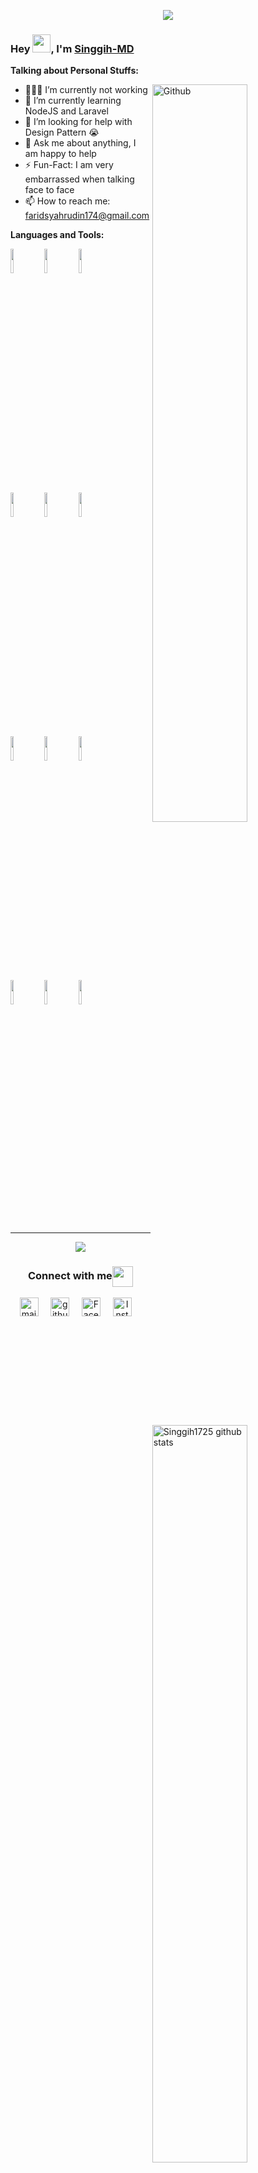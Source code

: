<p align="center"> 
 <img align="center" src="https://github.com/rajput2107/rajput2107/blob/master/Assets/Developer.gif"/>
</p>

### Hey <img src="https://github.com/rajput2107/rajput2107/blob/master/Assets/Hi.gif" width="29px">, I'm [Singgih-MD]()

<!-- Talking about you -->

**Talking about Personal Stuffs:**

<!-- Any image aligned to the right. Beware the width -->
<img width="55%" align="right" alt="Github" src="https://raw.githubusercontent.com/onimur/.github/master/.resources/git-header.svg" />

- 👨🏽‍💻 I’m currently not working
- 🌱 I’m currently learning NodeJS and Laravel
- 🤔 I’m looking for help with Design Pattern 😭
- 💬 Ask me about anything, I am happy to help
- ⚡️ Fun-Fact: I am very embarrassed when talking face to face
- 📫 How to reach me: faridsyahrudin174@gmail.com

**Languages and Tools:**

<!-- Your github readme stats
You can use this api: https://github.com/anuraghazra/github-readme-stats
-->
<p>
  <a href="https://github.com/Singgih1725">
    <img align="right" width="55%" alt="Singgih1725 github stats" src="https://github-readme-stats.vercel.app/api?username=Singgih1725&show_icons=true&hide_border=true" />
  </a>
 
  <!-- Your languages and tools. Be careful with the alignment. 
  You can use this sites to get logos: https://www.vectorlogo.zone or https://simpleicons.org/
  -->
  <code><img width="10%" src="https://www.vectorlogo.zone/logos/w3_html5/w3_html5-ar21.svg"></code>
  <code><img width="10%" src="https://www.vectorlogo.zone/logos/getbootstrap/getbootstrap-ar21.svg"></code>
  <code><img width="10%" src="https://www.vectorlogo.zone/logos/javascript/javascript-ar21.svg"></code>
  <br />
  <code><img width="10%" src="https://www.vectorlogo.zone/logos/php/php-ar21.svg"></code>
  <code><img width="10%" src="https://www.vectorlogo.zone/logos/laravel/laravel-ar21.svg"></code>
  <code><img width="10%" src="https://www.vectorlogo.zone/logos/nodejs/nodejs-ar21.svg"></code>
  <br />
  <code><img width="10%" src="https://www.vectorlogo.zone/logos/mysql/mysql-ar21.svg"></code>
  <code><img width="10%" src="https://www.vectorlogo.zone/logos/firebase/firebase-ar21.svg"></code>
  <code><img width="10%" src="https://www.vectorlogo.zone/logos/npmjs/npmjs-ar21.svg"></code>
  <br />
  <code><img width="10%" src="https://www.vectorlogo.zone/logos/git-scm/git-scm-ar21.svg"></code>
  <code><img width="10%" src="https://www.vectorlogo.zone/logos/visualstudio_code/visualstudio_code-ar21.svg"></code>
  <code><img width="10%" src="https://www.vectorlogo.zone/logos/gnu_bash/gnu_bash-ar21.svg"></code>
</p>

---

<!-- Its main projects -->
<p align="center">
  <img src="https://github-readme-stats.vercel.app/api/top-langs/?username=Singgih1725&layout=compact" />
</p>

<div align="center">
  <h3 align="center">Connect with me<img align="center" src="https://github.com/rajput2107/rajput2107/blob/master/Assets/Handshake.gif" height="33px" /></h3> 
</div>
<p align="center">
 <a href="mailto:Singgihdwibudiarto27@gmail.com"><img src="https://www.vectorlogo.zone/logos/gmail/gmail-icon.svg" width="30px" alt="mail"></a> &nbsp; &nbsp;
   <a href="https://github.com/Singgih1725" target="_blank"><img src="https://www.vectorlogo.zone/logos/github/github-icon.svg" width="30px" alt="github"></a> &nbsp; &nbsp;
  <a href="https://www.facebook.com/SinggihAnime" target="_blank"><img src="https://www.vectorlogo.zone/logos/facebook/facebook-icon.svg" width="30px" alt="Facebook"></a> &nbsp; &nbsp;
 <a href="https://www.instagram.com/singgih_bud17/?hl=en_" target="_blank"><img src="https://www.vectorlogo.zone/logos/instagram/instagram-icon.svg" width="30px" alt="Instagram"></a> &nbsp; &nbsp;
</p>
<!-- Your hits or visitors
site: http://hits.dwyl.com or https://visitor-badge.glitch.me
Both apis are in trouble due to the number of requests, if you know any other to register visitors, great
-->

<!--
**Singgih1725/Singgih1725** is a ✨ _special_ ✨ repository because its `README.md` (this file) appears on your GitHub profile.

Here are some ideas to get you started:

- 🔭 I’m currently working on ...
- 🌱 I’m currently learning ...
- 👯 I’m looking to collaborate on ...
- 🤔 I’m looking for help with ...
- 💬 Ask me about ...
- 📫 How to reach me: ...
- 😄 Pronouns: ...
- ⚡ Fun fact: ...
-->
